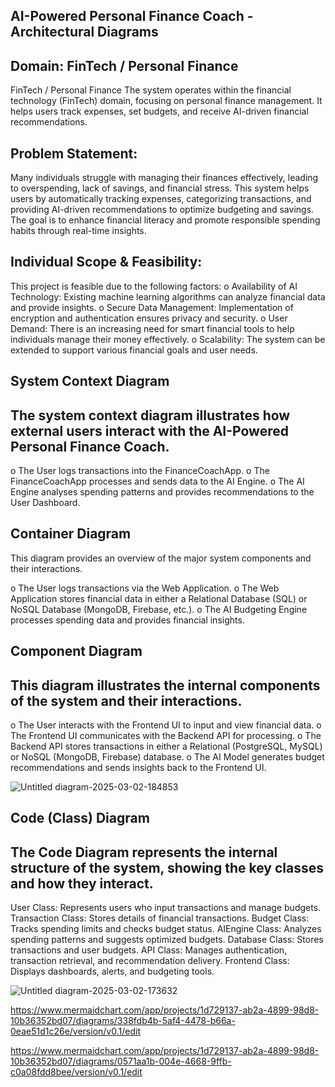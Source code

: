 ## AI-Powered Personal Finance Coach - Architectural Diagrams
## Domain: FinTech / Personal Finance
FinTech / Personal Finance The system operates within the financial technology (FinTech) domain, focusing on personal finance management. It helps users track expenses, set budgets, and receive AI-driven financial recommendations.

## Problem Statement: 
Many individuals struggle with managing their finances effectively, leading to overspending, lack of savings, and financial stress. This system helps users by automatically tracking expenses, categorizing transactions, and providing AI-driven recommendations to optimize budgeting and savings. The goal is to enhance financial literacy and promote responsible spending habits through real-time insights.

## Individual Scope & Feasibility: 
This project is feasible due to the following factors:
o	Availability of AI Technology: Existing machine learning algorithms can analyze financial data and provide insights.
o	Secure Data Management: Implementation of encryption and authentication ensures privacy and security.
o	User Demand: There is an increasing need for smart financial tools to help individuals manage their money effectively.
o	Scalability: The system can be extended to support various financial goals and user needs.

## System Context Diagram
## The system context diagram illustrates how external users interact with the AI-Powered Personal Finance Coach.
 
o	The User logs transactions into the FinanceCoachApp.
o	The FinanceCoachApp processes and sends data to the AI Engine.
o	The AI Engine analyses spending patterns and provides recommendations to the User Dashboard.

## Container Diagram
This diagram provides an overview of the major system components and their interactions.
 

o	The User logs transactions via the Web Application.
o	The Web Application stores financial data in either a Relational Database (SQL) or NoSQL Database (MongoDB, Firebase, etc.).
o	The AI Budgeting Engine processes spending data and provides financial insights.


## Component Diagram
## This diagram illustrates the internal components of the system and their interactions.
 
o	The User interacts with the Frontend UI to input and view financial data.
o	The Frontend UI communicates with the Backend API for processing.
o	The Backend API stores transactions in either a Relational (PostgreSQL, MySQL) or NoSQL (MongoDB, Firebase) database.
o	The AI Model generates budget recommendations and sends insights back to the Frontend UI.

![Untitled diagram-2025-03-02-184853](https://github.com/user-attachments/assets/f15b9a03-fad9-4999-8358-3d94a7114c1e)


## Code (Class) Diagram
## The Code Diagram represents the internal structure of the system, showing the key classes and how they interact.

User Class: Represents users who input transactions and manage budgets.
Transaction Class: Stores details of financial transactions.
Budget Class: Tracks spending limits and checks budget status.
AIEngine Class: Analyzes spending patterns and suggests optimized budgets.
Database Class: Stores transactions and user budgets.
API Class: Manages authentication, transaction retrieval, and recommendation delivery.
Frontend Class: Displays dashboards, alerts, and budgeting tools.

![Untitled diagram-2025-03-02-173632](https://github.com/user-attachments/assets/2488e0f0-e1eb-48e1-b462-faef460d225b)

https://www.mermaidchart.com/app/projects/1d729137-ab2a-4899-98d8-10b36352bd07/diagrams/338fdb4b-5af4-4478-b66a-0eae51d1c26e/version/v0.1/edit

https://www.mermaidchart.com/app/projects/1d729137-ab2a-4899-98d8-10b36352bd07/diagrams/0571aa1b-004e-4668-9ffb-c0a08fdd8bee/version/v0.1/edit


